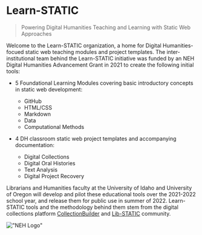 # Learn-STATIC

> Powering Digital Humanities Teaching and Learning with Static Web Approaches

Welcome to the Learn-STATIC organization, a home for Digital Humanities-focued static web teaching modules and project templates.
The inter-institutional team behind the Learn-STATIC initiative was funded by an NEH Digital Humanities Advancement Grant in 2021 to create the following initial tools:

- 5 Foundational Learning Modules covering basic introductory concepts in static web development:
  - GitHub
  - HTML/CSS
  - Markdown
  - Data
  - Computational Methods
  
- 4 DH classroom static web project templates and accompanying documentation:
  - Digital Collections
  - Digital Oral Histories
  - Text Analysis
  - Digital Project Recovery

Librarians and Humanities faculty at the University of Idaho and University of Oregon will develop and pilot these educational tools over the 2021-2022 school year, and release them for public use in summer of 2022. 
Learn-STATIC tools and the methodology behind them stem from the digital collections platform [CollectionBuilder](https://collectionbuilder.github.io/) and [Lib-STATIC](https://lib-static.github.io/) community.

!["NEH Logo"](https://www.neh.gov/sites/default/files/inline-files/NEH-Preferred-Seal820.jpg)
